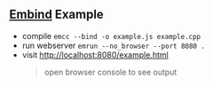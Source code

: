 ## [Embind](https://kripken.github.io/emscripten-site/docs/porting/connecting_cpp_and_javascript/embind.html#embind) Example

* compile `emcc --bind -o example.js example.cpp`
* run webserver `emrun --no_browser --port 8080 .`
* visit <http://localhost:8080/example.html>
    > open browser console to see output
